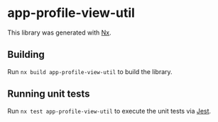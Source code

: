 # app-profile-view-util

This library was generated with [Nx](https://nx.dev).

## Building

Run `nx build app-profile-view-util` to build the library.

## Running unit tests

Run `nx test app-profile-view-util` to execute the unit tests via [Jest](https://jestjs.io).
